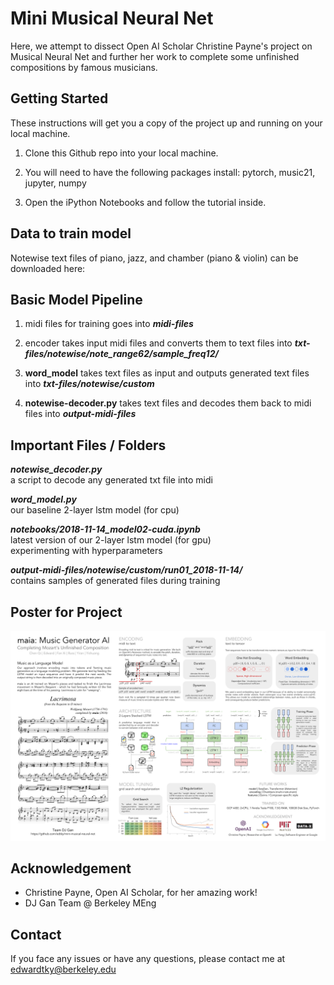 
#  Mini Musical Neural Net

Here, we attempt to dissect Open AI Scholar Christine Payne's project on Musical Neural Net and further her work to complete some unfinished compositions by famous musicians.

## Getting Started

These instructions will get you a copy of the project up and running on your local machine.

1. Clone this Github repo into your local machine.

2. You will need to have the following packages install: pytorch, music21, jupyter, numpy

3. Open the iPython Notebooks and follow the tutorial inside.

## Data to train model
Notewise text files of piano, jazz, and chamber (piano & violin) can be downloaded here: 

## Basic Model Pipeline

1. midi files for training goes into ***midi-files***

2. encoder takes input midi files and converts them to text files into ***txt-files/notewise/note_range62/sample_freq12/***

3. **word_model** takes text files as input and outputs generated text files into ***txt-files/notewise/custom***

4. **notewise-decoder.py** takes text files and decodes them back to midi files into ***output-midi-files***

## Important Files / Folders

***notewise_decoder.py***  
a script to decode any generated txt file into midi  

***word_model.py***  
our baseline 2-layer lstm model (for cpu)  

***notebooks/2018-11-14_model02-cuda.ipynb***  
latest version of our 2-layer lstm model (for gpu)  
experimenting with hyperparameters

***output-midi-files/notewise/custom/run01_2018-11-14/***  
contains samples of generated files during training  

## Poster for Project
![alt text](./images/maia_poster.png)


## Acknowledgement

- Christine Payne, Open AI Scholar, for her amazing work!
- DJ Gan Team @ Berkeley MEng


## Contact

If you face any issues or have any questions, please contact me at edwardtky@berkeley.edu
